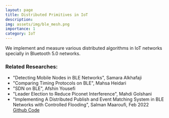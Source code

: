 ```yaml
---
layout: page
title: Distributed Primitives in IoT
description: 
img: assets/img/ble_mesh.png
importance: 1
category: IoT
---
```

We implement and measure various distributed algorithms in IoT networks specially in Bluetooth 5.0 networks.

<h3>Related Researches:</h3>
<ul>
	<li>"Detecting Mobile Nodes in BLE Networks", Samara Alkhafaji </li>
	<li>"Comparing Timing Protocols on BLE", Mahsa Heidari</li>
	<li>"SDN on BLE", Afshin Yousefi</li>
	<li>"Leader Election to Reduce Piconet Interference", Mahdi Golshani</li>
	<li>
		"Implementing A Distributed Publish and Event Matching System in BLE Networks with Controlled Flooding", Salman Maaroufi, Feb 2022
		<br>
		<a href="https://github.com/iot-kntu/controlled-BlueFlood">Github Code</a>
	</li>
</ul> 
